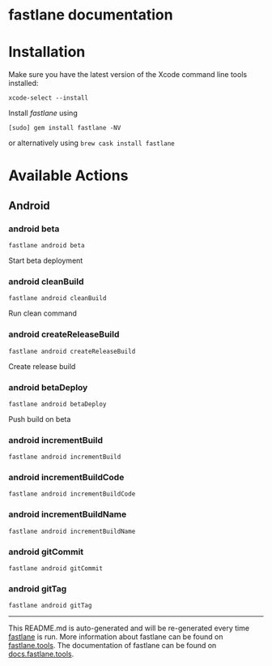 fastlane documentation
================
# Installation

Make sure you have the latest version of the Xcode command line tools installed:

```
xcode-select --install
```

Install _fastlane_ using
```
[sudo] gem install fastlane -NV
```
or alternatively using `brew cask install fastlane`

# Available Actions
## Android
### android beta
```
fastlane android beta
```
Start beta deployment
### android cleanBuild
```
fastlane android cleanBuild
```
Run clean command
### android createReleaseBuild
```
fastlane android createReleaseBuild
```
Create release build
### android betaDeploy
```
fastlane android betaDeploy
```
Push build on beta
### android incrementBuild
```
fastlane android incrementBuild
```

### android incrementBuildCode
```
fastlane android incrementBuildCode
```

### android incrementBuildName
```
fastlane android incrementBuildName
```

### android gitCommit
```
fastlane android gitCommit
```

### android gitTag
```
fastlane android gitTag
```


----

This README.md is auto-generated and will be re-generated every time [fastlane](https://fastlane.tools) is run.
More information about fastlane can be found on [fastlane.tools](https://fastlane.tools).
The documentation of fastlane can be found on [docs.fastlane.tools](https://docs.fastlane.tools).
